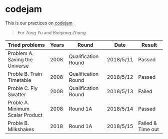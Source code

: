 # codejam
This is our practices on [codejam](https://code.google.com/codejam/)
> For *Tang Yu* and *Baiqiang Zhang*

Tried problems | Years | Round | Date | Result
-------------- | ----- | ----- | ---- | ------
Problem A. Saving the Universe | 2008 | Qualification Round | 2018/5/11 | Passed
Proble B. Train Timetable | 2008 | Qualification Round | 2018/5/12 | Passed
Proble C. Fly Swatter | 2008 | Qualification Round | 2018/5/13 | Failed
Proble A. Minimum Scalar Product | 2008 | Round 1A | 2018/5/14 | Passed
Proble B. Milkshakes | 2018 | Round 1A | 2018/5/15 | Failed & Time out
